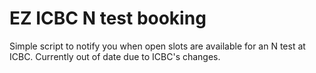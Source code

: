 # EZ ICBC N test booking

Simple script to notify you when open slots are available for an N test at ICBC. Currently out of date due to ICBC's changes.
